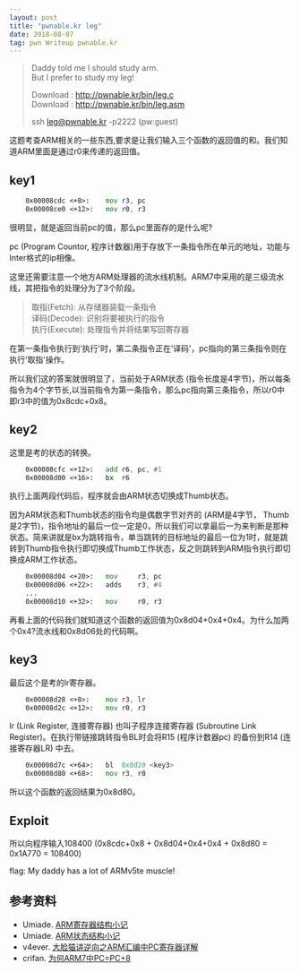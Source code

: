 ```yaml
---
layout: post
title: "pwnable.kr leg"
date: 2018-08-07 
tag: pwn Writeup pwnable.kr
---
```


> Daddy told me I should study arm.  
> But I prefer to study my leg!  
>
> Download : <http://pwnable.kr/bin/leg.c>  
> Download : <http://pwnable.kr/bin/leg.asm>  
>
> ssh leg@pwnable.kr -p2222 (pw:guest)  

这题考查ARM相关的一些东西,要求是让我们输入三个函数的返回值的和。我们知道ARM里面是通过r0来传递的返回值。

## key1

```asm
    0x00008cdc <+8>:    mov r3, pc
    0x00008ce0 <+12>:   mov r0, r3
```

很明显，就是返回当前pc的值，那么pc里面存的是什么呢?

pc (Program Countor, 程序计数器)用于存放下一条指令所在单元的地址，功能与Inter格式的ip相像。

这里还需要注意一个地方ARM处理器的流水线机制。ARM7中采用的是三级流水线，其把指令的处理分为了3个阶段。

> 取指(Fetch):   从存储器装载一条指令  
> 译码(Decode):  识别将要被执行的指令  
> 执行(Execute): 处理指令并将结果写回寄存器  

在第一条指令执行到'执行'时，第二条指令正在'译码'，pc指向的第三条指令则在执行'取指'操作。

所以我们这的答案就很明显了，当前处于ARM状态 (指令长度是4字节)，所以每条指令为4个字节长,以当前指令为第一条指令，那么pc指向第三条指令，所以r0中即r3中的值为0x8cdc+0x8。

## key2

这里是考的状态的转换。

```asm
    0x00008cfc <+12>:   add r6, pc, #1
    0x00008d00 <+16>:   bx  r6
```

执行上面两段代码后，程序就会由ARM状态切换成Thumb状态。

因为ARM状态和Thumb状态的指令均是偶数字节对齐的 (ARM是4字节， Thumb是2字节)，指令地址的最后一位一定是0，所以我们可以拿最后一为来判断是那种状态。简来讲就是bx为跳转指令，单当跳转的目标地址的最后一位为1时，就是跳转到Thumb指令执行即切换成Thumb工作状态，反之则跳转到ARM指令执行即切换成ARM工作状态。

```asm
    0x00008d04 <+20>:   mov     r3, pc
    0x00008d06 <+22>:   adds    r3, #4
    ...
    0x00008d10 <+32>:   mov     r0, r3
```

再看上面的代码我们就知道这个函数的返回值为0x8d04+0x4+0x4。为什么加两个0x4?流水线和0x8d06处的代码啊。

## key3

最后这个是考的lr寄存器。

```asm
    0x00008d28 <+8>:    mov r3, lr
    0x00008d2c <+12>:   mov r0, r3
```

lr (Link Register, 连接寄存器) 也叫子程序连接寄存器 (Subroutine Link Register)。在执行带链接跳转指令BL时会将R15 (程序计数器pc) 的备份到R14 (连接寄存器LR) 中去。

```asm
    0x00008d7c <+64>:   bl  0x8d20 <key3>
    0x00008d80 <+68>:   mov r3, r0
```

所以这个函数的返回结果为0x8d80。

## Exploit

所以向程序输入108400 (0x8cdc+0x8 + 0x8d04+0x4+0x4 + 0x8d80 = 0x1A770 = 108400)

flag: My daddy has a lot of ARMv5te muscle!

## 参考资料

+ Umiade. [ARM寄存器结构小记](https://blog.csdn.net/qq_19550513/article/details/62044295)
+ Umiade. [ARM状态结构小记](https://blog.csdn.net/qq_19550513/article/details/62038580)
+ v4ever. [大脸猫讲逆向之ARM汇编中PC寄存器详解](https://bbs.ichunqiu.com/thread-40493-1-1.html?from=bkyl)
+ crifan. [为何ARM7中PC=PC+8](https://www.crifan.com/files/doc/docbook/uboot_starts_analysis/release/htmls/why_arm7_pc_8.html)